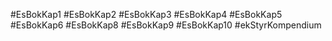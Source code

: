 #EsBokKap1
#EsBokKap2
#EsBokKap3 
#EsBokKap4 
#EsBokKap5 
#EsBokKap6 
#EsBokKap8
#EsBokKap9 
#EsBokKap10 
#ekStyrKompendium 

